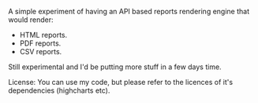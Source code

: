 A simple experiment of having an API based reports rendering engine that would render:

* HTML reports.
* PDF reports.
* CSV reports.

Still experimental and I'd be putting more stuff in a few days time.

License: You can use my code, but please refer to the licences of it's dependencies (highcharts etc).